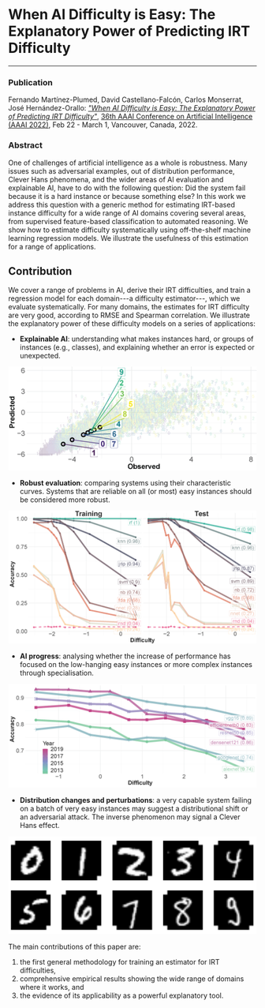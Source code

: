 # When AI Difficulty is Easy: The Explanatory Power of Predicting IRT Difficulty
---

### Publication

Fernando Mart&iacute;nez-Plumed,  David Castellano-Falcón, Carlos Monserrat, Jos&eacute; Hern&aacute;ndez-Orallo: [*"When AI Difficulty is Easy:
The Explanatory Power of Predicting IRT Difficulty"*](),  [36th AAAI Conference on Artificial Intelligence (AAAI 2022)](https://aaai.org/Conferences/AAAI-22/), Feb 22 - March 1, Vancouver, Canada, 2022.

###  Abstract

One of challenges of artificial intelligence as a whole is robustness. Many issues such as adversarial examples, out of  distribution performance, Clever Hans phenomena, and the wider areas of AI evaluation and explainable AI, have to do  with the following question: Did the system fail because it is  a hard instance or because something else? In this work we address this question with a generic method for estimating IRT-based instance difficulty for a wide range of AI domains covering several areas, from supervised feature-based classification to automated reasoning. We show how to estimate difficulty systematically using off-the-shelf machine learning regression models. We illustrate the usefulness of this estimation for a range of applications.


## Contribution

We cover a range of problems in AI, derive their IRT difficulties, and train a regression model for each domain---a difficulty estimator---, which we evaluate systematically. For many domains, the estimates for IRT difficulty are very good, according to RMSE and Spearman correlation.  We illustrate the explanatory power of these difficulty models on a series of applications:


* **Explainable AI**: understanding what makes instances hard, or groups of instances (e.g., classes), and explaining whether an error is expected or unexpected.

<div align="center">
<img src="https://github.com/nandomp/AIdifficulty/blob/main/Plots/Diff.Class.Test.png"
      alt="" width="600" />
</div>


* **Robust evaluation**: comparing systems using their characteristic curves. Systems that are reliable on all (or most) easy instances should be considered more robust. 

<div align="center">
<img src="https://github.com/nandomp/AIdifficulty/blob/main/Plots/CCCs.png"
      alt="" width="600" />
</div>


* **AI progress**: analysing whether the increase of performance has focused on the low-hanging easy instances or more complex instances through specialisation. 

<div align="center">
<img src="https://github.com/nandomp/AIdifficulty/blob/main/Plots/AIprogress.png"
      alt="" width="600" />
</div>

* **Distribution changes and perturbations**:  a very capable system failing on a batch of very easy instances may suggest a distributional shift or an adversarial attack. The inverse phenomenon may signal a Clever Hans effect.

<div align="center">
<img src="https://github.com/nandomp/AIdifficulty/blob/main/Plots/CleverHans.png"
      alt="" width="600" />
</div>

The main contributions of this paper are: 

1. the first general methodology for training an estimator for IRT difficulties, 
2. comprehensive empirical results showing the wide range of domains where it works, and 
3. the evidence of its applicability as a powerful explanatory tool.
